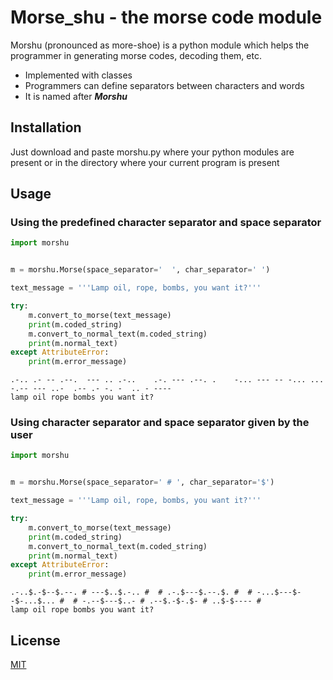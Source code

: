 # Morse_shu - the morse code module

Morshu (pronounced as more-shoe) is a python module which helps the programmer in generating morse codes, decoding them, etc.

- Implemented with classes
- Programmers can define separators between characters and words
- It is named after <b><i>Morshu</i></b>


## Installation
Just download and paste morshu.py where your python modules are present or in the directory where your current program is present

## Usage 

### Using the predefined character separator and space separator
```python
import morshu


m = morshu.Morse(space_separator='  ', char_separator=' ')

text_message = '''Lamp oil, rope, bombs, you want it?'''

try:
    m.convert_to_morse(text_message)
    print(m.coded_string)
    m.convert_to_normal_text(m.coded_string)
    print(m.normal_text)
except AttributeError:
    print(m.error_message)
```
```
.-.. .- -- .--.  --- .. .-..    .-. --- .--. .    -... --- -- -... ...    -.-- --- ..-  .-- .- -. -  .. - ----
lamp oil rope bombs you want it?
```
### Using character separator and space separator given by the user
```python
import morshu


m = morshu.Morse(space_separator=' # ', char_separator='$')

text_message = '''Lamp oil, rope, bombs, you want it?'''

try:
    m.convert_to_morse(text_message)
    print(m.coded_string)
    m.convert_to_normal_text(m.coded_string)
    print(m.normal_text)
except AttributeError:
    print(m.error_message)
```

```
.-..$.-$--$.--. # ---$..$.-.. #  # .-.$---$.--.$. #  # -...$---$--$-...$... #  # -.--$---$..- # .--$.-$-.$- # ..$-$---- # 
lamp oil rope bombs you want it?
```

## License
[MIT](https://choosealicense.com/licenses/mit/)
